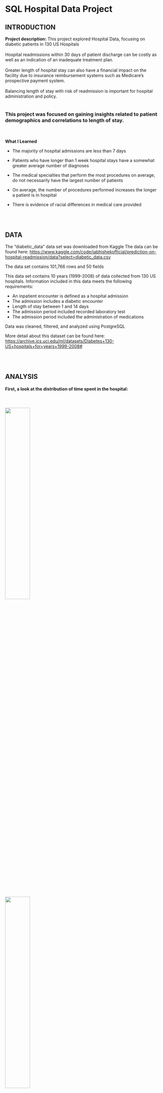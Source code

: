 # SQL Hospital Data Project
 
## INTRODUCTION

**Project description:**  This project explored Hospital Data, focusing on diabetic patients in 130 US Hospitals
<br><br>
Hospital readmissions within 30 days of patient discharge can be costly as well as an indication of an inadequate treatment plan.
<br><br>
Greater length of hospital stay can also have a financial impact on the facility due to insurance reimbursement systems such as Medicare’s prospective payment system.
<br><br>
Balancing length of stay with risk of readmission is important for hospital administration and policy.
<br><br>
### This project was focused on gaining insights related to patient demographics and correlations to length of stay.    

<br><br>
**What I Learned**
* The majority of hospital admissions are less than 7 days

* Patients who have longer than 1 week hospital stays have a somewhat greater average number of diagnoses

* The medical specialties that perform the most procedures on average, do not necessarily have the largest number of patients

* On average, the number of procedures performed increases the longer a patient is in hospital

* There is evidence of racial differences in medical care provided

<br><br>
## DATA

The “diabetic_data” data set was downloaded from Kaggle
The data can be found here:  https://www.kaggle.com/code/iabhishekofficial/prediction-on-hospital-readmission/data?select=diabetic_data.csv

The data set contains 101,766 rows and 50 fields

This data set contains 10 years (1999-2008) of data collected from 130 US hospitals. Information included in this data meets the following requirements:

* An inpatient encounter is defined as a hospital admission
* The admission includes a diabetic encounter
* Length of stay between 1 and 14 days 
* The admission period included recorded laboratory test
* The admission period included the administration of medications

Data was cleaned, filtered, and analyzed using PostgreSQL

More detail about this dataset can be found here:  https://archive.ics.uci.edu/ml/datasets/Diabetes+130-US+hospitals+for+years+1999-2008#

<br><br>
## ANALYSIS

#### First, a look at the distribution of time spent in the hospital:
 
<br><br>
<img src="images/HealthSQL1.png?raw=true" width = "40%"/>   
<br><br>
<img src="images/Healthcare1Results.png?raw=true" width = "40%"/>  

<br><br>
#### The results do show a pattern, but maybe I'm a bit off on this day, and don't want to do much mental math.  
For a more clear idea of how many people stayed a a week or less, and how many were in hospital for longer:
<br><br>
<img src="images/HealthSQL2.png?raw=true" width = "40%"/>     
<br><br>
<img src="images/Healthcare2Results.png?raw=true" width = "40%"/>  

<br><br>
#### Now let's say we want to know how sick patients are in each group.  
We can look at, on average, how many diagnoses per person there are in each group.
<br><br>
<img src="images/HealthSQL3.png?raw=true" width = "40%"/>    
<br><br>
We do see on average a greater number of diagnoses in the group with the longer length of stay.
<br><br>
<img src="images/Healthcare3Results.png?raw=true" width = "40%"/> 

<br><br>
#### In hospital service, costs incurred by procedures can be significant for the facility.  
Let's take a look at the top 10 specialties to order the most procedures on average.
<br><br>
<img src="images/HealthSQL4.png?raw=true". width = "40%"/> 
<br><br>
<img src="images/Healthcare4Results.png?raw=true" width = "40%"/>    

The results show that the medical specialties that have the largest average procedure count do not necessarily have the largest number of patients.  

In order for this information to inform business decisions, further exploration is indicated.
<br><br>
<img src="images/HealthSQL4B.png?raw=true" width = "40%"/> 
<br><br>
<img src="images/Healthcare4BResults.png?raw=true" width = "40%"/> 
<br><br>
This information can help the facility direct attention toward the specialties that are utilizing the most resources.
<br>br>
#### A hospital facility has further interest in understanding if the number of lab procedures might correlate to the number of days in hospital.
<br><br>
<img src="images/HealthSQL6.png?raw=true" width = "40%"/> 
<br><br>
<img src="images/Healthcare6Results.png?raw=true" width = "40%"/>    
<br><br>
As expected, there is an increase in the average number of procedures performed the longer the hospital stay.


<br><br>
#### Taking a different angle, a facility is also interested in understanding what is going well and benefitting both patients and the business.  This example looks at information on patients who had an emergency admission, but who stayed less than the average time in the hospital.
<br><br>
<img src="images/HealthSQL5.png?raw=true" width = "40%"/>  
<br><br>
<img src="images/Healthcare5Results.png?raw=true" width = "40%"/>  

<br><br>
#### In addition to costs, a facility must be aware of any subconscious bias when providing care.  We can, for example, look at specific services and compare how care is provided across different demographics. 
<br><br>
<img src="images/HealthSQL7.png?raw=true" width = "50%"/>   
<br><br>
<img src="images/Healthcare7Results.png?raw=true" width = "90%"/> 

<br><br>
#### The facility management team will also be interested in understanding readmission status in the specialty service of interest.   
<br><br>
<img src="images/HealthSQL8.png?raw=true" width = "50%"/> 
<br><br>
<img src="images/Healthcare8Results.png?raw=true" width = "90%"/>   
<br><br>
The above example reveals a need to explore deeper and address underlying contributing factors to what appears to be a racial discrepancy in obstetric and gynecological care practices.  


<br><br>
## RESULTS

The above analysis provides these insights:
* The majority of hospital admissions are less than 7 days
* Patients who have longer than 1 week hospital stays have a somewhat greater average number of diagnoses
* The medical specialties that perform the most procedures, on average, do not necessarily have the largest number of patients
* On average, the number of procedures performed increases the longer a patient is in hospital
* There is evidence to explore racial difference in the provision of medical care
<br><br>
## CONCLUSION AND RECOMMENDATIONS

Facilities can utilize insights from analysis such as that performed in this project to understand factors influencing patient care outcomes as well as financial impacts.<br><br>
Following trends over time for countries receiving loans could reveal successes and failures in the lending process and is worth further exploration.
<br><br>
The information gathered can guide policy, strategy, and staff education.
<br><br>
Regular analysis is indicated to stay on top of the impacts of these changes as well as health trends that may require updated strategies and policies.
<br><br>
Further research is also indicated to understand potential differences in care provided to patients of different races and demographics.

